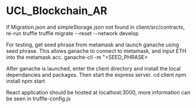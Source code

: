 # UCL_Blockchain_AR

If Migration.json and simpleStorage.json not found in client/src/contracts, re-run truffle 
truffle migrate --reset --network develop 

For testing, get seed phrase from metamask and launch ganache using seed phrase. This allows ganache to connect to metamask, and input ETH into the metamask acc.
ganache-cli -m "<SEED_PHRASE>

After ganache is launched, enter the client directory and install the local dependancies and packages. Then start the express server.
cd client 
npm install 
npm start 

React application should be hosted at localhost:3000, more information can be seen in truffle-config.js

